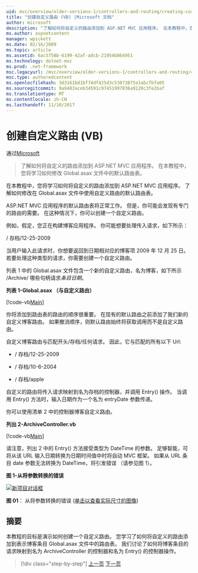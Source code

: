 ```yaml
---
uid: mvc/overview/older-versions-1/controllers-and-routing/creating-custom-routes-vb
title: "创建自定义路由 (VB) |Microsoft 文档"
author: microsoft
description: "了解如何将自定义的路由添加到 ASP.NET MVC 应用程序。 在本教程中，您将学习如何修改 Global.asax 文件中的默认路由表。"
ms.author: aspnetcontent
manager: wpickett
ms.date: 02/16/2009
ms.topic: article
ms.assetid: 6ac5758b-6199-42af-adcb-21954b864951
ms.technology: dotnet-mvc
ms.prod: .net-framework
msc.legacyurl: /mvc/overview/older-versions-1/controllers-and-routing/creating-custom-routes-vb
msc.type: authoredcontent
ms.openlocfilehash: 3d3161bd1bf74df425d3c53873875a1abcfbfa05
ms.sourcegitcommit: 9a9483aceb34591c97451997036a9120c3fe2baf
ms.translationtype: MT
ms.contentlocale: zh-CN
ms.lasthandoff: 11/10/2017
---
```

<a name="creating-custom-routes-vb"></a>创建自定义路由 (VB)
====================
通过[Microsoft](https://github.com/microsoft)

> 了解如何将自定义的路由添加到 ASP.NET MVC 应用程序。 在本教程中，您将学习如何修改 Global.asax 文件中的默认路由表。


在本教程中，您将学习如何将自定义的路由添加到 ASP.NET MVC 应用程序。 了解如何修改在 Global.asax 文件中使用自定义路由的默认路由表。

ASP.NET MVC 应用程序的默认路由表将正常工作。 但是，你可能会发现有专门的路由的需要。 在这种情况下，你可以创建一个自定义路由。

例如，假定，您正在构建博客应用程序。 你可能想要处理传入请求，如下所示：

/ 存档/12-25-2009

当用户输入此请求时，你想要返回到日期相对应的博客项 2009 年 12 月 25 日。 若要处理这种类型的请求，你需要创建一个自定义路由。

列表 1 中的 Global.asax 文件包含一个新的自定义路由，名为博客，如下所示 /Archive/ 哪些句柄请求*条目日期*。

**列表 1-Global.asax （与自定义路由）**

[!code-vb[Main](creating-custom-routes-vb/samples/sample1.vb)]

你将添加到路由表的路由的顺序很重要。 在现有的默认路由之前添加了我们新的自定义博客路由。 如果撤消顺序，则默认路由始终将获取调用而不是自定义路由。

自定义博客路由与匹配开头/存档/任何请求。 因此，它与匹配的所有以下 Url:

- / 存档/12-25-2009

- / 存档/10-6-2004

- / 存档/apple

自定义的路由将传入请求映射到名为存档的控制器，并调用 Entry() 操作。 当调用 Entry() 方法时，输入日期作为一个名为 entryDate 参数传递。

你可以使用清单 2 中的控制器博客自定义路由。

**列出 2-ArchiveController.vb**

[!code-vb[Main](creating-custom-routes-vb/samples/sample2.vb)]

请注意，列出 2 中的 Entry() 方法接受类型为 DateTime 的参数。 足够智能，可将从该 URL 输入日期转换为日期时间值中时将自动 MVC 框架。 如果从 URL 条目 date 参数无法转换为 DateTime，将引发错误 （请参见图 1）。

**图 1-从将参数转换的错误**


[![新项目对话框](creating-custom-routes-vb/_static/image1.jpg)](creating-custom-routes-vb/_static/image1.png)

**图 01**： 从将参数转换的错误 ([单击以查看实际尺寸的图像](creating-custom-routes-vb/_static/image2.png))


## <a name="summary"></a>摘要

本教程的目标是演示如何创建一个自定义路由。 您学习了如何将自定义的路由添加到表示博客条目 Global.asax 文件中的路由表。 我们讨论了如何将博客条目的请求映射到名为 ArchiveController 的控制器和名为 Entry() 的控制器操作。

>[!div class="step-by-step"]
[上一页](asp-net-mvc-controller-overview-vb.md)
[下一页](creating-a-route-constraint-vb.md)
